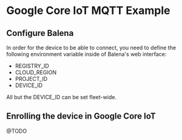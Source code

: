 # Google Core IoT MQTT Example

## Configure Balena

In order for the device to be able to connect, you need to define the following environment variable inside of Balena's web interface:

 * REGISTRY_ID
 * CLOUD_REGION
 * PROJECT_ID
 * DEVICE_ID

All but the DEVICE_ID can be set fleet-wide.

## Enrolling the device in Google Core IoT

@TODO

